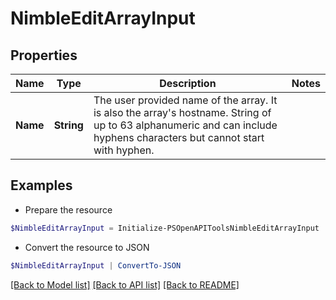 # NimbleEditArrayInput
## Properties

Name | Type | Description | Notes
------------ | ------------- | ------------- | -------------
**Name** | **String** | The user provided name of the array. It is also the array&#39;s hostname. String of up to 63 alphanumeric and can include hyphens characters but cannot start with hyphen. | 

## Examples

- Prepare the resource
```powershell
$NimbleEditArrayInput = Initialize-PSOpenAPIToolsNimbleEditArrayInput  -Name NimbleArray
```

- Convert the resource to JSON
```powershell
$NimbleEditArrayInput | ConvertTo-JSON
```

[[Back to Model list]](../README.md#documentation-for-models) [[Back to API list]](../README.md#documentation-for-api-endpoints) [[Back to README]](../README.md)

